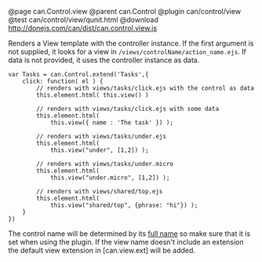 @page can.Control.view 
@parent can.Control
@plugin can/control/view
@test can/control/view/qunit.html
@download http://donejs.com/can/dist/can.control.view.js

Renders a View template with the controller instance. If the first argument
is not supplied, it looks for a view in `/views/controlName/action_name.ejs`.
If data is not provided, it uses the controller instance as data.

	var Tasks = can.Control.extend('Tasks',{
		click: function( el ) {
			// renders with views/tasks/click.ejs with the control as data
			this.element.html( this.view() )

			// renders with views/tasks/click.ejs with some data
			this.element.html( 
				this.view({ name : 'The task' }) );

			// renders with views/tasks/under.ejs
			this.element.html( 
				this.view("under", [1,2]) );

			// renders with views/tasks/under.micro 
			this.element.html( 
				this.view("under.micro", [1,2]) );

			// renders with views/shared/top.ejs
			this.element.html( 
				this.view("shared/top", {phrase: "hi"}) );
		}
	})

The control name will be determined by its [full name](can.construct.fullName) so
make sure that it is set when using the plugin. If the view name doesn't include an extension the
default view extension in [can.view.ext] will be added.
